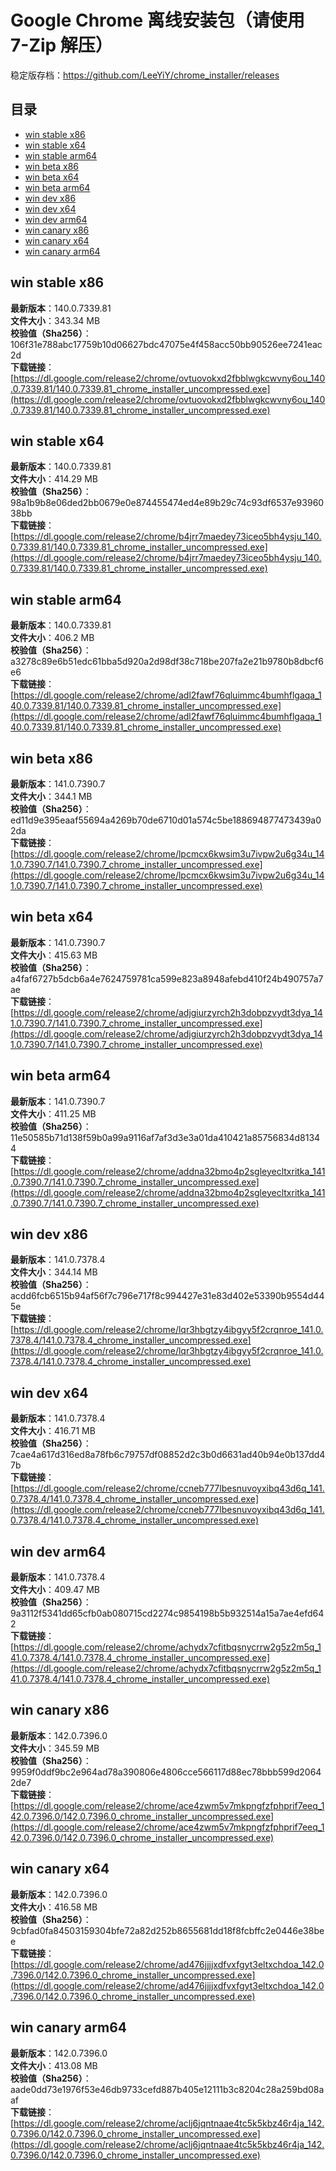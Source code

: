 # Google Chrome 离线安装包（请使用 7-Zip 解压）
稳定版存档：<https://github.com/LeeYiY/chrome_installer/releases>

## 目录
* [win stable x86](https://github.com/LeeYiY/chrome_installer?tab=readme-ov-file#win-stable-x86)
* [win stable x64](https://github.com/LeeYiY/chrome_installer?tab=readme-ov-file#win-stable-x64)
* [win stable arm64](https://github.com/LeeYiY/chrome_installer?tab=readme-ov-file#win-stable-arm64)
* [win beta x86](https://github.com/LeeYiY/chrome_installer?tab=readme-ov-file#win-beta-x86)
* [win beta x64](https://github.com/LeeYiY/chrome_installer?tab=readme-ov-file#win-beta-x64)
* [win beta arm64](https://github.com/LeeYiY/chrome_installer?tab=readme-ov-file#win-beta-arm64)
* [win dev x86](https://github.com/LeeYiY/chrome_installer?tab=readme-ov-file#win-dev-x86)
* [win dev x64](https://github.com/LeeYiY/chrome_installer?tab=readme-ov-file#win-dev-x64)
* [win dev arm64](https://github.com/LeeYiY/chrome_installer?tab=readme-ov-file#win-dev-arm64)
* [win canary x86](https://github.com/LeeYiY/chrome_installer?tab=readme-ov-file#win-canary-x86)
* [win canary x64](https://github.com/LeeYiY/chrome_installer?tab=readme-ov-file#win-canary-x64)
* [win canary arm64](https://github.com/LeeYiY/chrome_installer?tab=readme-ov-file#win-canary-arm64)

## win stable x86
**最新版本**：140.0.7339.81  
**文件大小**：343.34 MB  
**校验值（Sha256）**：106f31e788abc17759b10d06627bdc47075e4f458acc50bb90526ee7241eac2d  
**下载链接**：[https://dl.google.com/release2/chrome/ovtuovokxd2fbblwgkcwvny6ou_140.0.7339.81/140.0.7339.81_chrome_installer_uncompressed.exe](https://dl.google.com/release2/chrome/ovtuovokxd2fbblwgkcwvny6ou_140.0.7339.81/140.0.7339.81_chrome_installer_uncompressed.exe)  

## win stable x64
**最新版本**：140.0.7339.81  
**文件大小**：414.29 MB  
**校验值（Sha256）**：98a1b9b8e06ded2bb0679e0e874455474ed4e89b29c74c93df6537e9396038bb  
**下载链接**：[https://dl.google.com/release2/chrome/b4jrr7maedey73iceo5bh4ysju_140.0.7339.81/140.0.7339.81_chrome_installer_uncompressed.exe](https://dl.google.com/release2/chrome/b4jrr7maedey73iceo5bh4ysju_140.0.7339.81/140.0.7339.81_chrome_installer_uncompressed.exe)  

## win stable arm64
**最新版本**：140.0.7339.81  
**文件大小**：406.2 MB  
**校验值（Sha256）**：a3278c89e6b51edc61bba5d920a2d98df38c718be207fa2e21b9780b8dbcf6e6  
**下载链接**：[https://dl.google.com/release2/chrome/adl2fawf76qluimmc4bumhflgaqa_140.0.7339.81/140.0.7339.81_chrome_installer_uncompressed.exe](https://dl.google.com/release2/chrome/adl2fawf76qluimmc4bumhflgaqa_140.0.7339.81/140.0.7339.81_chrome_installer_uncompressed.exe)  

## win beta x86
**最新版本**：141.0.7390.7  
**文件大小**：344.1 MB  
**校验值（Sha256）**：ed11d9e395eaaf55694a4269b70de6710d01a574c5be188694877473439a02da  
**下载链接**：[https://dl.google.com/release2/chrome/lpcmcx6kwsim3u7ivpw2u6g34u_141.0.7390.7/141.0.7390.7_chrome_installer_uncompressed.exe](https://dl.google.com/release2/chrome/lpcmcx6kwsim3u7ivpw2u6g34u_141.0.7390.7/141.0.7390.7_chrome_installer_uncompressed.exe)  

## win beta x64
**最新版本**：141.0.7390.7  
**文件大小**：415.63 MB  
**校验值（Sha256）**：a4faf6727b5dcb6a4e7624759781ca599e823a8948afebd410f24b490757a7ae  
**下载链接**：[https://dl.google.com/release2/chrome/adjgiurzyrch2h3dobpzvydt3dya_141.0.7390.7/141.0.7390.7_chrome_installer_uncompressed.exe](https://dl.google.com/release2/chrome/adjgiurzyrch2h3dobpzvydt3dya_141.0.7390.7/141.0.7390.7_chrome_installer_uncompressed.exe)  

## win beta arm64
**最新版本**：141.0.7390.7  
**文件大小**：411.25 MB  
**校验值（Sha256）**：11e50585b71d138f59b0a99a9116af7af3d3e3a01da410421a85756834d81344  
**下载链接**：[https://dl.google.com/release2/chrome/addna32bmo4p2sgleyecltxritka_141.0.7390.7/141.0.7390.7_chrome_installer_uncompressed.exe](https://dl.google.com/release2/chrome/addna32bmo4p2sgleyecltxritka_141.0.7390.7/141.0.7390.7_chrome_installer_uncompressed.exe)  

## win dev x86
**最新版本**：141.0.7378.4  
**文件大小**：344.14 MB  
**校验值（Sha256）**：acdd6fcb6515b94af56f7c796e717f8c994427e31e83d402e53390b9554d445e  
**下载链接**：[https://dl.google.com/release2/chrome/lqr3hbgtzy4ibgyy5f2crqnroe_141.0.7378.4/141.0.7378.4_chrome_installer_uncompressed.exe](https://dl.google.com/release2/chrome/lqr3hbgtzy4ibgyy5f2crqnroe_141.0.7378.4/141.0.7378.4_chrome_installer_uncompressed.exe)  

## win dev x64
**最新版本**：141.0.7378.4  
**文件大小**：416.71 MB  
**校验值（Sha256）**：7cae4a617d316ed8a78fb6c79757df08852d2c3b0d6631ad40b94e0b137dd47b  
**下载链接**：[https://dl.google.com/release2/chrome/ccneb777lbesnuvoyxibq43d6q_141.0.7378.4/141.0.7378.4_chrome_installer_uncompressed.exe](https://dl.google.com/release2/chrome/ccneb777lbesnuvoyxibq43d6q_141.0.7378.4/141.0.7378.4_chrome_installer_uncompressed.exe)  

## win dev arm64
**最新版本**：141.0.7378.4  
**文件大小**：409.47 MB  
**校验值（Sha256）**：9a3112f5341dd65cfb0ab080715cd2274c9854198b5b932514a15a7ae4efd642  
**下载链接**：[https://dl.google.com/release2/chrome/achydx7cfitbqsnycrrw2g5z2m5q_141.0.7378.4/141.0.7378.4_chrome_installer_uncompressed.exe](https://dl.google.com/release2/chrome/achydx7cfitbqsnycrrw2g5z2m5q_141.0.7378.4/141.0.7378.4_chrome_installer_uncompressed.exe)  

## win canary x86
**最新版本**：142.0.7396.0  
**文件大小**：345.59 MB  
**校验值（Sha256）**：9959f0ddf9bc2e964ad78a390806e4806cce566117d88ec78bbb599d20642de7  
**下载链接**：[https://dl.google.com/release2/chrome/ace4zwm5v7mkpngfzfphprif7eeq_142.0.7396.0/142.0.7396.0_chrome_installer_uncompressed.exe](https://dl.google.com/release2/chrome/ace4zwm5v7mkpngfzfphprif7eeq_142.0.7396.0/142.0.7396.0_chrome_installer_uncompressed.exe)  

## win canary x64
**最新版本**：142.0.7396.0  
**文件大小**：416.58 MB  
**校验值（Sha256）**：9cbfad0fa84503159304bfe72a82d252b8655681dd18f8fcbffc2e0446e38bee  
**下载链接**：[https://dl.google.com/release2/chrome/ad476jjjjxdfvxfgyt3eltxchdoa_142.0.7396.0/142.0.7396.0_chrome_installer_uncompressed.exe](https://dl.google.com/release2/chrome/ad476jjjjxdfvxfgyt3eltxchdoa_142.0.7396.0/142.0.7396.0_chrome_installer_uncompressed.exe)  

## win canary arm64
**最新版本**：142.0.7396.0  
**文件大小**：413.08 MB  
**校验值（Sha256）**：aade0dd73e1976f53e46db9733cefd887b405e12111b3c8204c28a259bd08aaf  
**下载链接**：[https://dl.google.com/release2/chrome/aclj6jqntnaae4tc5k5kbz46r4ja_142.0.7396.0/142.0.7396.0_chrome_installer_uncompressed.exe](https://dl.google.com/release2/chrome/aclj6jqntnaae4tc5k5kbz46r4ja_142.0.7396.0/142.0.7396.0_chrome_installer_uncompressed.exe)  

